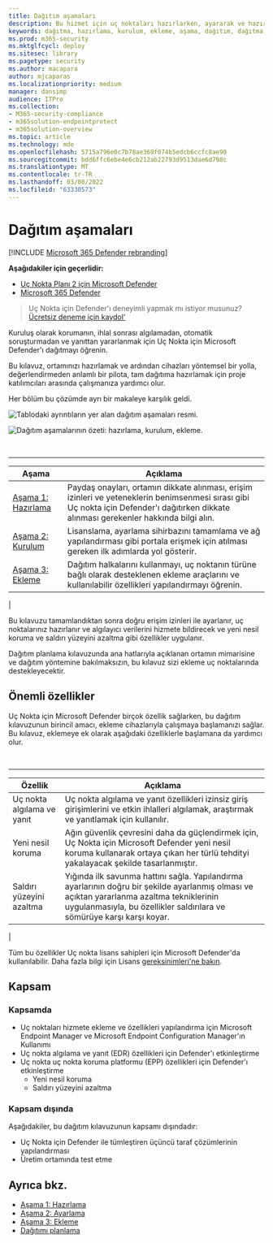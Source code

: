 ```yaml
---
title: Dağıtım aşamaları
description: Bu hizmet için uç noktaları hazırlarken, ayararak ve hazırlarken Uç Nokta için Microsoft Defender'ı dağıtmayı öğrenin
keywords: dağıtma, hazırlama, kurulum, ekleme, aşama, dağıtım, dağıtma, benimseme, yapılandırma
ms.prod: m365-security
ms.mktglfcycl: deploy
ms.sitesec: library
ms.pagetype: security
ms.author: macapara
author: mjcaparas
ms.localizationpriority: medium
manager: dansimp
audience: ITPro
ms.collection:
- M365-security-compliance
- m365solution-endpointprotect
- m365solution-overview
ms.topic: article
ms.technology: mde
ms.openlocfilehash: 5715a796e0c7b78ae369f074b5edcb6ccfc8ae90
ms.sourcegitcommit: bdd6ffc6ebe4e6cb212ab22793d9513dae6d798c
ms.translationtype: MT
ms.contentlocale: tr-TR
ms.lasthandoff: 03/08/2022
ms.locfileid: "63330573"
---
```

# <a name="deployment-phases"></a>Dağıtım aşamaları

[!INCLUDE [Microsoft 365 Defender rebranding](../../includes/microsoft-defender.md)]

**Aşağıdakiler için geçerlidir:**
- [Uç Nokta Planı 2 için Microsoft Defender](https://go.microsoft.com/fwlink/p/?linkid=2154037)
- [Microsoft 365 Defender](https://go.microsoft.com/fwlink/?linkid=2118804)

> Uç Nokta için Defender'ı deneyimli yapmak mı istiyor musunuz? [Ücretsiz deneme için kaydol'](https://signup.microsoft.com/create-account/signup?products=7f379fee-c4f9-4278-b0a1-e4c8c2fcdf7e&ru=https://aka.ms/MDEp2OpenTrial?ocid=docs-wdatp-assignaccess-abovefoldlink)

Kuruluş olarak korumanın, ihlal sonrası algılamadan, otomatik soruşturmadan ve yanıttan yararlanmak için Uç Nokta için Microsoft Defender'ı dağıtmayı öğrenin.

Bu kılavuz, ortamınızı hazırlamak ve ardından cihazları yöntemsel bir yolla, değerlendirmeden anlamlı bir pilota, tam dağıtıma hazırlamak için proje katılımcıları arasında çalışmanıza yardımcı olur.

Her bölüm bu çözümde ayrı bir makaleye karşılık geldi.

![Tablodaki ayrıntıların yer alan dağıtım aşamaları resmi.](images/deployment-guide-phases.png)


![Dağıtım aşamalarının özeti: hazırlama, kurulum, ekleme.](images/phase-diagrams/deployment-phases.png)

<br>

****

|Aşama|Açıklama|
|---|---|
|[Aşama 1: Hazırlama](prepare-deployment.md)|Paydaş onayları, ortamın dikkate alınması, erişim izinleri ve yeteneklerin benimsenmesi sırası gibi Uç nokta için Defender'ı dağıtırken dikkate alınması gerekenler hakkında bilgi alın.|
|[Aşama 2: Kurulum](production-deployment.md)|Lisanslama, ayarlama sihirbazını tamamlama ve ağ yapılandırması gibi portala erişmek için atılması gereken ilk adımlarda yol gösterir.|
|[Aşama 3: Ekleme](onboarding.md)|Dağıtım halkalarını kullanmayı, uç noktanın türüne bağlı olarak desteklenen ekleme araçlarını ve kullanılabilir özellikleri yapılandırmayı öğrenin.|
|

Bu kılavuzu tamamlandıktan sonra doğru erişim izinleri ile ayarlanır, uç noktalarınız hazırlanır ve algılayıcı verilerini hizmete bildirecek ve yeni nesil koruma ve saldırı yüzeyini azaltma gibi özellikler uygulanır.

Dağıtım planlama kılavuzunda ana hatlarıyla açıklanan ortamın mimarisine ve dağıtım yöntemine [](deployment-strategy.md) bakılmaksızın, bu kılavuz sizi ekleme uç noktalarında destekleyecektir.

## <a name="key-capabilities"></a>Önemli özellikler

Uç Nokta için Microsoft Defender birçok özellik sağlarken, bu dağıtım kılavuzunun birincil amacı, ekleme cihazlarıyla çalışmaya başlamanızı sağlar. Bu kılavuz, eklemeye ek olarak aşağıdaki özelliklerle başlamana da yardımcı olur.

<br>

****

|Özellik|Açıklama|
|---|---|
|Uç nokta algılama ve yanıt|Uç nokta algılama ve yanıt özellikleri izinsiz giriş girişimlerini ve etkin ihlalleri algılamak, araştırmak ve yanıtlamak için kullanılır.|
|Yeni nesil koruma|Ağın güvenlik çevresini daha da güçlendirmek için, Uç Nokta için Microsoft Defender yeni nesil koruma kullanarak ortaya çıkan her türlü tehdityi yakalayacak şekilde tasarlanmıştır.|
|Saldırı yüzeyini azaltma|Yığında ilk savunma hattını sağla. Yapılandırma ayarlarının doğru bir şekilde ayarlanmış olması ve açıktan yararlanma azaltma tekniklerinin uygulanmasıyla, bu özellikler saldırılara ve sömürüye karşı karşı koyar.|
|

Tüm bu özellikler Uç nokta lisans sahipleri için Microsoft Defender'da kullanılabilir. Daha fazla bilgi için Lisans [gereksinimleri'ne bakın](minimum-requirements.md#licensing-requirements).

## <a name="scope"></a>Kapsam

### <a name="in-scope"></a>Kapsamda

- Uç noktaları hizmete ekleme ve özellikleri yapılandırma için Microsoft Endpoint Manager ve Microsoft Endpoint Configuration Manager'ın Kullanımı
- Uç nokta algılama ve yanıt (EDR) özellikleri için Defender'ı etkinleştirme
- Uç nokta uç nokta koruma platformu (EPP) özellikleri için Defender'ı etkinleştirme
  - Yeni nesil koruma
  - Saldırı yüzeyini azaltma

### <a name="out-of-scope"></a>Kapsam dışında

Aşağıdakiler, bu dağıtım kılavuzunun kapsamı dışındadır:

- Uç Nokta için Defender ile tümleştiren üçüncü taraf çözümlerinin yapılandırması
- Üretim ortamında test etme

## <a name="see-also"></a>Ayrıca bkz.

- [Aşama 1: Hazırlama](prepare-deployment.md)
- [Aşama 2: Ayarlama](production-deployment.md)
- [Aşama 3: Ekleme](onboarding.md)
- [Dağıtımı planlama](deployment-strategy.md)
